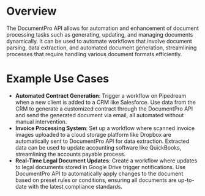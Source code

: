 # Overview

The DocumentPro API allows for automation and enhancement of document processing tasks such as generating, updating, and managing documents dynamically. It can be used to automate workflows that involve document parsing, data extraction, and automated document generation, streamlining processes that require handling various document formats efficiently.

# Example Use Cases

- **Automated Contract Generation**: Trigger a workflow on Pipedream when a new client is added to a CRM like Salesforce. Use data from the CRM to generate a customized contract through the DocumentPro API and send the generated document via email, all automated without manual intervention.
- **Invoice Processing System**: Set up a workflow where scanned invoice images uploaded to a cloud storage platform like Dropbox are automatically sent to DocumentPro API for data extraction. Extracted data can be used to update accounting software like QuickBooks, streamlining the accounts payable process.
- **Real-Time Legal Document Updates**: Create a workflow where updates to legal documents stored in Google Drive trigger notifications. Use DocumentPro API to automatically apply changes to the document based on preset rules or conditions, ensuring all documents are up-to-date with the latest compliance standards.

